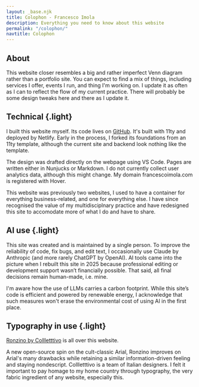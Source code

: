 ```yaml
---
layout: _base.njk
title: Colophon - Francesco Imola
description: Everything you need to know about this website
permalink: "/colophon/"
navtitle: Colophon
---
```

<section class="pad-bottom separate-below">

## About

This website closer resembles a big and rather imperfect Venn diagram rather than a portfolio site. You can expect to find a mix of things, including services I offer, events I run, and thing I'm working on. I update it as often as I can to reflect the flow of my current practice. There will probably be some design tweaks here and there as I update it.

</section>

<section class="pad-bottom">

## Technical {.light}

I built this website myself. Its code lives on [GitHub](https://github.com/francescoimola/nevernotready.git). It's built with 11ty and deployed by Netlify. Early in the process, I forked its foundations from an 11ty template, although the current site and backend look nothing like the template.

The design was drafted directly on the webpage using VS Code. Pages are written either in Nunjucks or Markdown. I do not currently collect user analytics data, although this might change. My domain francescoimola.com is registered with Hover.

This website was previously two websites, I used to have a container for everything business-related, and one for everything else. I have since recognised the value of my multidisciplnary practice and have redesigned this site to accomodate more of what I do and have to share.

</section>

<section class="pad-bottom">

## AI use {.light}

This site was created and is maintained by a single person. To improve the reliability of code, fix bugs, and edit text, I occasionally use Claude by Anthropic (and more rarely ChatGPT by OpenAI). AI tools came into the picture when I rebuilt this site in 2025 because professional editing or development support wasn’t financially possible. That said, all final decisions remain human-made, i.e. mine.

I'm aware how the use of LLMs carries a carbon footprint. While this site’s code is efficient and powered by renewable energy, I acknowledge that such measures won't erase the environmental cost of using AI in the first place.

</section>

<section class="pad-bottom">

## Typography in use {.light}

[Ronzino by Collletttivo](https://www.collletttivo.it/typefaces/ronzino) is all over this website.

A new open-source spin on the cult-classic Arial, Ronzino improves on Arial's many drawbacks while retaining a similar information-driven feeling and staying nondescript. Collletttivo is a team of Italian designers. I felt it important to pay homage to my home country through typography, the very fabric ingredient of any website, especially this.

</section>